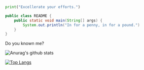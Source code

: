```Python
print("Excellerate your efforts.")
```
```Java
public class README {
    public static void main(String[] args) {
        System.out.println("In for a penny, in for a pound.")
    }
}
```

Do you known me?

![Anurag's github stats](https://github-readme-stats.vercel.app/api?username=wtp016-cn&show_icons=true&title_color=fdfdfd&text_color=9e9e9e&icon_color=66d27e&bg_color=151515&count+private=true&show_icons=true&include_all_commits=true)

[![Top Langs](https://github-readme-stats.vercel.app/api/top-langs/?username=wtp016-cn&layout=compact&title_color=fdfdfd&text_color=9e9e9e&icon_color=66d27e&bg_color=151515)](https://github.com/anuraghazra/github-readme-stats)

